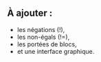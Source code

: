 ## À ajouter :

- les négations (!),
- les non-égals (!=),
- les portées de blocs,
- et une interface graphique.

